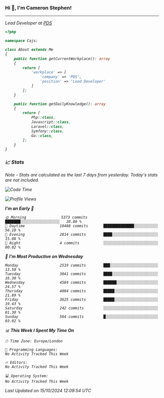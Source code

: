 ### Hi 👋, I'm Cameron Stephen!
<hr>
<p><em>Lead Developer at <a href="https://prindatasolutions.co.uk">PDS</a></p>


```php
<?php

namespace Cajs;

class About extends Me
{
    public function getCurrentWorkplace(): array
    {
        return [
            'workplace' => [
                'company' => 'PDS',
                'position' => 'Lead Developer'
            ]
        ];
    }

    public function getDailyKnowledge(): array
    {
        return [
            Php::class,
            Javascript::class,
            Laravel::class,
            Symfony::class,
            Go::class,
        ];
    }
}
```

### 📈 Stats
<p><em>Note - Stats are calculated as the last 7 days from yesterday. Today's stats are not included.</em></p>


<!--START_SECTION:waka-->
![Code Time](http://img.shields.io/badge/Code%20Time-4%2C000%20hrs%2029%20mins-blue)

![Profile Views](http://img.shields.io/badge/Profile%20Views-0-blue)

**I'm an Early 🐤** 

```text
🌞 Morning                5373 commits        ███████░░░░░░░░░░░░░░░░░░   28.80 % 
🌆 Daytime                10468 commits       ██████████████░░░░░░░░░░░   56.10 % 
🌃 Evening                2814 commits        ████░░░░░░░░░░░░░░░░░░░░░   15.08 % 
🌙 Night                  4 commits           ░░░░░░░░░░░░░░░░░░░░░░░░░   00.02 % 
```
📅 **I'm Most Productive on Wednesday** 

```text
Monday                   2519 commits        ███░░░░░░░░░░░░░░░░░░░░░░   13.50 % 
Tuesday                  3041 commits        ████░░░░░░░░░░░░░░░░░░░░░   16.30 % 
Wednesday                4584 commits        ██████░░░░░░░░░░░░░░░░░░░   24.57 % 
Thursday                 4084 commits        █████░░░░░░░░░░░░░░░░░░░░   21.89 % 
Friday                   3625 commits        █████░░░░░░░░░░░░░░░░░░░░   19.43 % 
Saturday                 242 commits         ░░░░░░░░░░░░░░░░░░░░░░░░░   01.30 % 
Sunday                   564 commits         █░░░░░░░░░░░░░░░░░░░░░░░░   03.02 % 
```


📊 **This Week I Spent My Time On** 

```text
🕑︎ Time Zone: Europe/London

💬 Programming Languages: 
No Activity Tracked This Week

🔥 Editors: 
No Activity Tracked This Week

💻 Operating System: 
No Activity Tracked This Week
```


 Last Updated on 15/10/2024 12:09:54 UTC
<!--END_SECTION:waka-->

